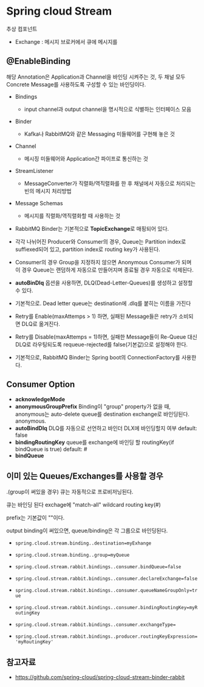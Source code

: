 # Spring cloud Stream

추상 컴포넌트

- Exchange : 메시지 브로커에서 큐에 메시지를

## @EnableBinding

해당 Annotation은 Application과 Channel을 바인딩 시켜주는 것, 두 채널 모두 Concrete Message를 사용하도록 구성할 수 있는 바인딩이다.

- Bindings

  - input channel과 output channel을 명시적으로 식별하는 인터페이스 모음

- Binder

  - Kafka나 RabbitMQ와 같은 Messaging 미들웨어를 구현해 놓은 것

- Channel

  - 메시징 미들웨어와 Application간 파이프로 통신하는 것

- StreamListener

  - MessageConverter가 직렬화/역직렬화를 한 후 채널에서 자동으로 처리되는 빈의 메시지 처리방법

- Message Schemas

  - 메시지를 직렬화/역직렬화할 때 사용하는 것

  

- RabbitMQ Binder는 기본적으로 **TopicExchange**로 매핑되어 있다.

- 각각 나뉘어진 Producer와 Consumer의 경우, Queue는 Partition index로 suffiexed되어 있고, partition index로 routing key가 사용된다.

- Consumer의 경우 Group을 지정하지 않으면 Anonymous Consumer가 되며 이 경우 Queue는 랜덤하게 자동으로 만들어지며 종료될 경우 자동으로 삭제된다.

- **autoBinDlq** 옵션을 사용하면, DLQ(Dead-Letter-Queues)를 생성하고 설정할 수 있다. 

- 기본적으로. Dead letter queue는 destination에 .dlq를 붙히는 이름을 가진다



- Retry를 Enable(maxAttemps > 1) 하면, 실패된 Message들은 retry가 소비되면 DLQ로 옮겨진다. 
- Retry를 Disable(maxAttemps = 1)하면, 실패한 Message들이 Re-Queue 대신 DLQ로 라우팅되도록 requeue-rejected를 false(기본값)으로 설정해야 한다.



- 기본적으로, RabbitMQ Binder는 Spring boot의 ConnectionFactory를 사용한다.

## Consumer Option

- **acknowledgeMode**
- **anonymousGroupPrefix**
  Binding이 "group" property가 없을 때, anonymous는 auto-delete queue를 destination exchange로 바인딩된다.  anonymous.<base64 representation of a UUID> 
- **autoBindDlq**
  DLQ를 자동으로 선언하고 바인더 DLX에 바인딩할지 여부
  default: false
- **bindingRoutingKey**
  queue를 exchange에 바인딩 할 routingKey(if bindQueue is true)
  default: #
- **bindQueue**





## 이미 있는 Queues/Exchanges를 사용할 경우

<prefix><destination>.<group>(group이 써있을 경우) 큐는 자동적으로 프로비저닝된다.

큐는 바인딩 된다 exchage에 "match-all" wildcard routing key(#)

prefix는 기본값이 ""이다.

output binding이 써있으면, queue/binding은 각 그룹으로 바인딩된다.



- `spring.cloud.stream.binding..destination=myExhange`
- `spring.cloud.stream.binding..group=myQueue`
- `spring.cloud.stream.rabbit.bindings..consumer.bindQueue=false`
- `spring.cloud.stream.rabbit.bindings..consumer.declareExchange=false`
- `spring.cloud.stream.rabbit.bindings..consumer.queueNameGroupOnly=true`

- `spring.cloud.stream.rabbit.bindings..consumer.bindingRoutingKey=myRoutingKey`
- `spring.cloud.stream.rabbit.bindings..consumer.exchangeType=`
- `spring.cloud.stream.rabbit.bindings..producer.routingKeyExpression='myRoutingKey'`






## 참고자료

- https://github.com/spring-cloud/spring-cloud-stream-binder-rabbit 
